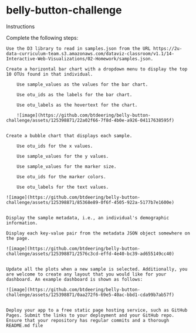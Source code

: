 # belly-button-challenge
Instructions

Complete the following steps:

    Use the D3 library to read in samples.json from the URL https://2u-data-curriculum-team.s3.amazonaws.com/dataviz-classroom/v1.1/14-Interactive-Web-Visualizations/02-Homework/samples.json.

    Create a horizontal bar chart with a dropdown menu to display the top 10 OTUs found in that individual.

        Use sample_values as the values for the bar chart.

        Use otu_ids as the labels for the bar chart.

        Use otu_labels as the hovertext for the chart.

        ![image](https://github.com/btdeering/belly-button-challenge/assets/125398871/22a02f66-7f8d-4b0e-a926-04117638595f)


    Create a bubble chart that displays each sample.

        Use otu_ids for the x values.

        Use sample_values for the y values.

        Use sample_values for the marker size.

        Use otu_ids for the marker colors.

        Use otu_labels for the text values.

    ![image](https://github.com/btdeering/belly-button-challenge/assets/125398871/85368e89-0f6f-4505-922a-5177b7e1600e)


    Display the sample metadata, i.e., an individual's demographic information.

    Display each key-value pair from the metadata JSON object somewhere on the page.

    ![image](https://github.com/btdeering/belly-button-challenge/assets/125398871/2576c3cd-effd-4e40-bc39-ad655149cc40)


    Update all the plots when a new sample is selected. Additionally, you are welcome to create any layout that you would like for your dashboard. An example dashboard is shown as follows:

    ![image](https://github.com/btdeering/belly-button-challenge/assets/125398871/0aa272f6-69e5-40ac-bbd1-cda99b7ab57f)


    Deploy your app to a free static page hosting service, such as GitHub Pages. Submit the links to your deployment and your GitHub repo. Ensure that your repository has regular commits and a thorough README.md file
